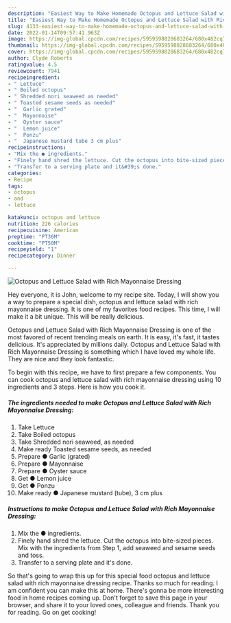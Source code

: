 ```yaml
---
description: "Easiest Way to Make Homemade Octopus and Lettuce Salad with Rich Mayonnaise Dressing"
title: "Easiest Way to Make Homemade Octopus and Lettuce Salad with Rich Mayonnaise Dressing"
slug: 4133-easiest-way-to-make-homemade-octopus-and-lettuce-salad-with-rich-mayonnaise-dressing
date: 2022-01-14T09:57:41.963Z
image: https://img-global.cpcdn.com/recipes/5959598828683264/680x482cq70/octopus-and-lettuce-salad-with-rich-mayonnaise-dressing-recipe-main-photo.jpg
thumbnail: https://img-global.cpcdn.com/recipes/5959598828683264/680x482cq70/octopus-and-lettuce-salad-with-rich-mayonnaise-dressing-recipe-main-photo.jpg
cover: https://img-global.cpcdn.com/recipes/5959598828683264/680x482cq70/octopus-and-lettuce-salad-with-rich-mayonnaise-dressing-recipe-main-photo.jpg
author: Clyde Roberts
ratingvalue: 4.5
reviewcount: 7941
recipeingredient:
- " Lettuce"
- " Boiled octopus"
- " Shredded nori seaweed as needed"
- " Toasted sesame seeds as needed"
- "  Garlic grated"
- "  Mayonnaise"
- "  Oyster sauce"
- "  Lemon juice"
- "  Ponzu"
- "  Japanese mustard tube 3 cm plus"
recipeinstructions:
- "Mix the ● ingredients."
- "Finely hand shred the lettuce. Cut the octopus into bite-sized pieces. Mix with the ingredients from Step 1, add seaweed and sesame seeds and toss."
- "Transfer to a serving plate and it&#39;s done."
categories:
- Recipe
tags:
- octopus
- and
- lettuce

katakunci: octopus and lettuce 
nutrition: 226 calories
recipecuisine: American
preptime: "PT36M"
cooktime: "PT50M"
recipeyield: "1"
recipecategory: Dinner

---
```



![Octopus and Lettuce Salad with Rich Mayonnaise Dressing](https://img-global.cpcdn.com/recipes/5959598828683264/680x482cq70/octopus-and-lettuce-salad-with-rich-mayonnaise-dressing-recipe-main-photo.jpg)

Hey everyone, it is John, welcome to my recipe site. Today, I will show you a way to prepare a special dish, octopus and lettuce salad with rich mayonnaise dressing. It is one of my favorites food recipes. This time, I will make it a bit unique. This will be really delicious.



Octopus and Lettuce Salad with Rich Mayonnaise Dressing is one of the most favored of recent trending meals on earth. It is easy, it's fast, it tastes delicious. It's appreciated by millions daily. Octopus and Lettuce Salad with Rich Mayonnaise Dressing is something which I have loved my whole life. They are nice and they look fantastic.


To begin with this recipe, we have to first prepare a few components. You can cook octopus and lettuce salad with rich mayonnaise dressing using 10 ingredients and 3 steps. Here is how you cook it.

<!--inarticleads1-->

##### The ingredients needed to make Octopus and Lettuce Salad with Rich Mayonnaise Dressing:

1. Take  Lettuce
1. Take  Boiled octopus
1. Take  Shredded nori seaweed, as needed
1. Make ready  Toasted sesame seeds, as needed
1. Prepare  ● Garlic (grated)
1. Prepare  ● Mayonnaise
1. Prepare  ● Oyster sauce
1. Get  ● Lemon juice
1. Get  ● Ponzu
1. Make ready  ● Japanese mustard (tube), 3 cm plus




<!--inarticleads2-->

##### Instructions to make Octopus and Lettuce Salad with Rich Mayonnaise Dressing:

1. Mix the ● ingredients.
1. Finely hand shred the lettuce. Cut the octopus into bite-sized pieces. Mix with the ingredients from Step 1, add seaweed and sesame seeds and toss.
1. Transfer to a serving plate and it&#39;s done.




So that's going to wrap this up for this special food octopus and lettuce salad with rich mayonnaise dressing recipe. Thanks so much for reading. I am confident you can make this at home. There's gonna be more interesting food in home recipes coming up. Don't forget to save this page in your browser, and share it to your loved ones, colleague and friends. Thank you for reading. Go on get cooking!
